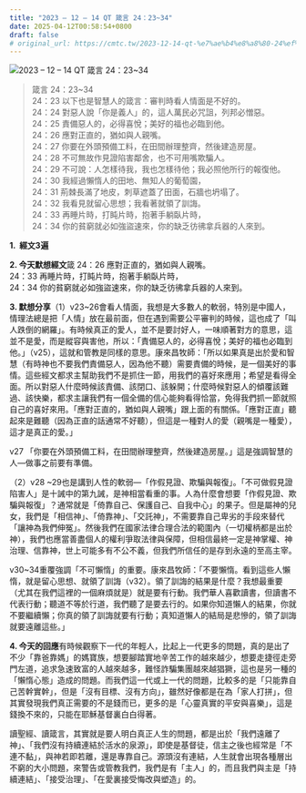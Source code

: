 ```yaml
---
title: "2023 – 12 – 14 QT 箴言 24：23~34"
date: 2025-04-12T00:58:54+0800
draft: false
# original_url: https://cmtc.tw/2023-12-14-qt-%e7%ae%b4%e8%a8%80-24%ef%bc%9a2334
---
```


![2023 – 12 – 14 QT 箴言 24：23\~34](/images/qt.jpg  "2023 – 12 – 14 QT 箴言 24：23\~34")

> 箴言 24：23\~34  
> 24：23 以下也是智慧人的箴言：審判時看人情面是不好的。  
> 24：24 對惡人說「你是義人」的，這人萬民必咒詛，列邦必憎惡。  
> 24：25 責備惡人的，必得喜悅；美好的福也必臨到他。  
> 24：26 應對正直的，猶如與人親嘴。  
> 24：27 你要在外頭預備工料，在田間辦理整齊，然後建造房屋。  
> 24：28 不可無故作見證陷害鄰舍，也不可用嘴欺騙人。  
> 24：29 不可說：人怎樣待我，我也怎樣待他；我必照他所行的報復他。  
> 24：30 我經過懶惰人的田地、無知人的葡萄園，  
> 24：31 荊棘長滿了地皮，刺草遮蓋了田面，石牆也坍塌了。  
> 24：32 我看見就留心思想；我看著就領了訓誨。  
> 24：33 再睡片時，打盹片時，抱著手躺臥片時，  
> 24：34 你的貧窮就必如強盜速來，你的缺乏彷彿拿兵器的人來到。

**1.  經文3遍**

**2. 今天默想經文**箴 24：26 應對正直的，猶如與人親嘴。  
24：33 再睡片時，打盹片時，抱著手躺臥片時，  
24：34 你的貧窮就必如強盜速來，你的缺乏彷彿拿兵器的人來到。

**3. 默想分享**（1）v23\~26會看人情面，我想是大多數人的軟弱，特別是中國人，情理法總是把「人情」放在最前面，但在遇到需要公平審判的時候，這也成了「叫人跌倒的網羅」。有時候真正的愛人，並不是要討好人，一味順著對方的意思，這並不是愛，而是縱容與害他，所以：「責備惡人的，必得喜悅；美好的福也必臨到他。」（v25），這就和管教是同樣的意思。康來昌牧師：「所以如果真是出於愛和智慧（有時神也不要我們責備惡人，因為他不聽）需要責備的時候，是一個美好的事情。這些經文都求主幫助我們不是抓住一節，用我們的喜好來應用；希望是看得全面。所以對惡人什麼時候該責備、該閉口、該躲開；什麼時候對惡人的傾覆該難過、該快樂，都求主讓我們有一個全備的信心能夠看得恰當，免得我們抓一節就照自己的喜好來用。「應對正直的，猶如與人親嘴」跟上面的有關係。「應對正直」聽起來是難聽（因為正直的話通常不好聽），但這是一種對人的愛（親嘴是一種愛），這才是真正的愛。」

v27 「你要在外頭預備工料，在田間辦理整齊，然後建造房屋。」這是強調智慧的人—做事之前要有準備。

（2）v28 ~29也是講到人性的軟弱—「作假見證、欺騙與報復」。「不可做假見證陷害人」是十誡中的第九誡，是神相當看重的事。人為什麼會想要「作假見證、欺騙與報復」？通常就是「倚靠自己、保護自己、自我中心」的果子。但是屬神的兒女，我們是「相信神」、「倚靠神」、「交託神」，不需要靠自己卑劣的手段來替代「讓神為我們伸冤」。然後我們在國家法律合理合法的範圍內（一切權柄都是出於神），我們也應當善盡個人的權利爭取法律與保障，但相信最終一定是神掌權、神治理、信靠神，世上可能多有不公不義，但我們所信任的是存到永遠的至高主宰。

v30\~34重覆強調「不可懶惰」的重要。康來昌牧師：「不要懶惰。看到這些人懶惰，就是留心思想、就領了訓誨（v32）。領了訓誨的結果是什麼？我想最重要（尤其在我們這裡的一個麻煩就是）就是要有行動。我們華人喜歡讀書，但讀書不代表行動；聽道不等於行道，我們聽了是要去行的。如果你知道懶人的結果，你就不要繼續懶；你真的領了訓誨就要有行動；真知道懶人的結局是悲慘的，領了訓誨就要遠離這些。」

**4. 今天的回應**有時候觀察下一代的年輕人，比起上一代更多的問題，真的是出了不少「靠爸靠媽」的媽寶族，想要腳踏實地辛苦工作的越來越少，想要走捷徑走旁門左道，追求急速致富的人越來越多，難怪詐騙集團越來越猖獗，這也是另一種的「懶惰心態」造成的問題。而我們這一代或上一代的問題，比較多的是「只能靠自己苦幹實幹」，但是「沒有目標、沒有方向」，雖然好像都是在為「家人打拼」，但其實發現我們真正需要的不是錢而已，更多的是「心靈真實的平安與喜樂」，這是錢換不來的，只能在耶穌基督裏白白得著。

讀聖經、讀箴言，其實就是要人明白真正人生的問題，都是出於「我們遠離了神」、「我們沒有持續連結於活水的泉源」，即使是基督徒，信主之後也經常是「不連不黏」，與神若即若離，還是專靠自己。源頭沒有連結，人生就會出現各種層出不窮的大小問題，來警告或管教我們，我們是有「主人」的，而且我們與主是「持續連結」、「接受治理」、「在愛裏接受悔改與塑造」的。
